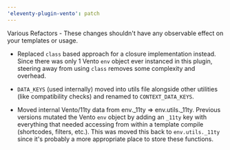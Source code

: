 ```yaml
---
'eleventy-plugin-vento': patch
---
```


Various Refactors - These changes shouldn't have any observable effect on your templates or usage.

- Replaced `class` based approach for a closure implementation instead. Since there was only 1 Vento `env` object ever instanced in this plugin, steering away from using `class` removes some complexity and overhead.

- `DATA_KEYS` (used internally) moved into utils file alongside other utilities (like compatibility checks) and renamed to `CONTEXT_DATA_KEYS`.

- Moved internal Vento/11ty data from env.\_11ty => env.utils.\_11ty. Previous versions mutated the Vento `env` object by adding an `_11ty` key with everything that needed accessing from within a template compile (shortcodes, filters, etc.). This was moved this back to `env.utils._11ty` since it's probably a more appropriate place to store these functions.
